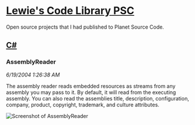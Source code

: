 # [Lewie's Code Library PSC](../../README.md)

Open source projects that I had published to Planet Source Code.

## [C#](../README.md)

### AssemblyReader

*6/19/2004 1:26:38 AM*

The assembly reader reads embedded resources as streams from any assembly you may pass to it. By default, it will read from the executing assembly. You can also read the assemblies title, description, configuration, company, product, copyright, trademark, and culture attributes.

![Screenshot of AssemblyReader](/screenshot.jpg)



